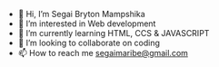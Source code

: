 - 👋 Hi, I’m Segai Bryton Mampshika
- 👀 I’m interested in Web development
- 🌱 I’m currently learning HTML, CCS & JAVASCRIPT
- 💞️ I’m looking to collaborate on coding
- 📫 How to reach me segaimaribe@gmail.com

<!---
segaimaribe/segaimaribe is a ✨ special ✨ repository because its `README.md` (this file) appears on your GitHub profile.
You can click the Preview link to take a look at your changes.
--->
